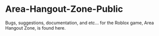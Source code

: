 # Area-Hangout-Zone-Public
Bugs, suggestions, documentation, and etc... for the Roblox game, Area Hangout Zone, is found here.
